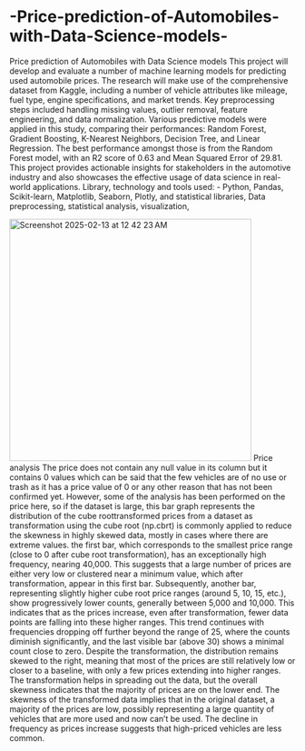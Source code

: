 # -Price-prediction-of-Automobiles-with-Data-Science-models-
Price prediction of Automobiles with Data Science models  This project will develop and evaluate a number of machine learning models for predicting used automobile prices. The research will make use of the comprehensive dataset from Kaggle, including a number of vehicle attributes like mileage, fuel type, engine specifications, and market trends. Key preprocessing steps included handling missing values, outlier removal, feature engineering, and data normalization. Various predictive models were applied in this study, comparing their performances: Random Forest, Gradient Boosting, K-Nearest Neighbors, Decision Tree, and Linear Regression. The best performance amongst those is from the Random Forest model, with an R2 score of 0.63 and Mean Squared Error of 29.81. This project provides actionable insights for stakeholders in the automotive industry and also showcases the effective usage of data science in real-world applications. Library, technology and tools used: - Python, Pandas, Scikit-learn, Matplotlib, Seaborn, Plotly, and statistical libraries, Data preprocessing, statistical analysis, visualization,

<img width="426" alt="Screenshot 2025-02-13 at 12 42 23 AM" src="https://github.com/user-attachments/assets/9f9fbf0d-bfdd-46f3-909e-5a0931260cd2" />
Price analysis
The price does not contain any null value in its column but it contains 0 values which can be said that the few vehicles are of no use or trash as it has a price value of 0 or any other reason that has not been confirmed yet. However, some of the analysis has been performed on the price here, so if the dataset is large, this bar graph represents the distribution of the cube roottransformed prices from a dataset as transformation using the cube root (np.cbrt) is commonly applied to reduce the skewness in highly skewed data, mostly in cases where there are extreme values. the first bar, which corresponds to the smallest price range (close to 0 after cube root transformation), has an exceptionally high frequency, nearing 40,000. This suggests that a large number of prices are either very low or clustered near a minimum value, which after transformation, appear in this first bar. Subsequently, another bar, representing slightly higher cube root price ranges (around 5, 10, 15, etc.), show progressively lower counts, generally between 5,000 and 10,000. This indicates that as the prices increase, even after transformation, fewer data points are falling into these higher ranges. This trend continues with frequencies dropping off further beyond the range of 25, where the counts diminish significantly, and the last visible bar (above 30) shows a minimal count close to zero. Despite the transformation, the distribution remains skewed to the right, meaning that most of the prices are still relatively low or closer to a baseline, with only a few prices extending into higher ranges. The transformation helps in spreading out the data, but the overall skewness indicates that the majority of prices are on the lower end. The skewness of the transformed data implies that in the original dataset, a majority of the prices are low, possibly representing a large quantity of vehicles that are more used and now can’t be used. The decline in frequency as prices increase suggests that high-priced vehicles are less common.
